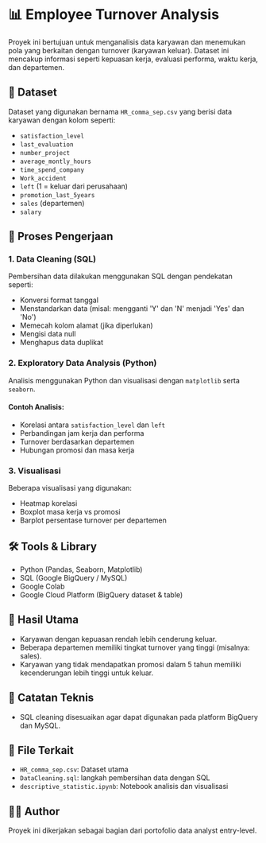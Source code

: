 # 📊 Employee Turnover Analysis

Proyek ini bertujuan untuk menganalisis data karyawan dan menemukan pola yang berkaitan dengan turnover (karyawan keluar). Dataset ini mencakup informasi seperti kepuasan kerja, evaluasi performa, waktu kerja, dan departemen.

## 📁 Dataset
Dataset yang digunakan bernama `HR_comma_sep.csv` yang berisi data karyawan dengan kolom seperti:
- `satisfaction_level`
- `last_evaluation`
- `number_project`
- `average_montly_hours`
- `time_spend_company`
- `Work_accident`
- `left` (1 = keluar dari perusahaan)
- `promotion_last_5years`
- `sales` (departemen)
- `salary`

## 🔧 Proses Pengerjaan

### 1. Data Cleaning (SQL)
Pembersihan data dilakukan menggunakan SQL dengan pendekatan seperti:
- Konversi format tanggal
- Menstandarkan data (misal: mengganti 'Y' dan 'N' menjadi 'Yes' dan 'No')
- Memecah kolom alamat (jika diperlukan)
- Mengisi data null
- Menghapus data duplikat

### 2. Exploratory Data Analysis (Python)
Analisis menggunakan Python dan visualisasi dengan `matplotlib` serta `seaborn`.

#### Contoh Analisis:
- Korelasi antara `satisfaction_level` dan `left`
- Perbandingan jam kerja dan performa
- Turnover berdasarkan departemen
- Hubungan promosi dan masa kerja

### 3. Visualisasi
Beberapa visualisasi yang digunakan:
- Heatmap korelasi
- Boxplot masa kerja vs promosi
- Barplot persentase turnover per departemen

## 🛠 Tools & Library
- Python (Pandas, Seaborn, Matplotlib)
- SQL (Google BigQuery / MySQL)
- Google Colab
- Google Cloud Platform (BigQuery dataset & table)

## 📄 Hasil Utama
- Karyawan dengan kepuasan rendah lebih cenderung keluar.
- Beberapa departemen memiliki tingkat turnover yang tinggi (misalnya: sales).
- Karyawan yang tidak mendapatkan promosi dalam 5 tahun memiliki kecenderungan lebih tinggi untuk keluar.

## 📌 Catatan Teknis
- SQL cleaning disesuaikan agar dapat digunakan pada platform BigQuery dan MySQL.

## 📁 File Terkait
- `HR_comma_sep.csv`: Dataset utama
- `DataCleaning.sql`: langkah pembersihan data dengan SQL
- `descriptive_statistic.ipynb`: Notebook analisis dan visualisasi

## 👨‍💻 Author
Proyek ini dikerjakan sebagai bagian dari portofolio data analyst entry-level.


